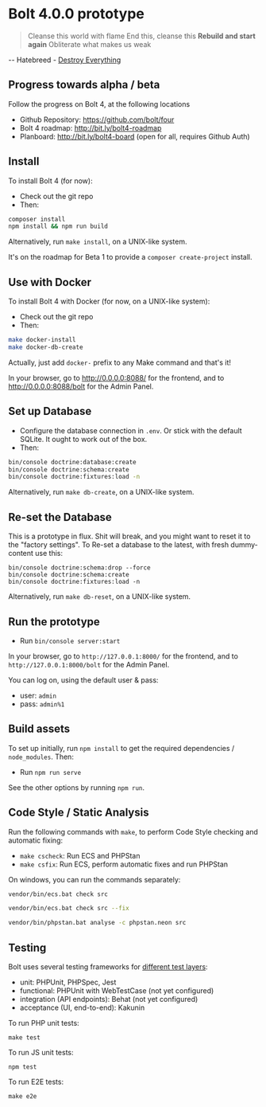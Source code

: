 Bolt 4.0.0 prototype
====================

> Cleanse this world with flame
> End this, cleanse this
> **Rebuild and start again**
> Obliterate what makes us weak

-- Hatebreed - [Destroy Everything](https://www.youtube.com/watch?v=DBwgX8yBqsw)

Progress towards alpha / beta
-----------------------------

Follow the progress on Bolt 4, at the following locations

 - Github Repository: https://github.com/bolt/four
 - Bolt 4 roadmap: http://bit.ly/bolt4-roadmap
 - Planboard: http://bit.ly/bolt4-board (open for all, requires Github Auth)

Install
-------

To install Bolt 4 (for now):

  - Check out the git repo
  - Then:
  
  ```bash
composer install
npm install && npm run build
  ```

Alternatively, run `make install`, on a UNIX-like system.

It's on the roadmap for Beta 1 to provide a `composer create-project` install.

Use with Docker
---------------

To install Bolt 4 with Docker (for now, on a UNIX-like system):

  - Check out the git repo
  - Then:

  ```bash
make docker-install
make docker-db-create
  ```

Actually, just add `docker-` prefix to any Make command and that's it!

In your browser, go to http://0.0.0.0:8088/ for the frontend, and to http://0.0.0.0:8088/bolt for the Admin Panel.

Set up Database
---------------

  - Configure the database connection in `.env`. Or stick with the default
    SQLite. It ought to work out of the box.
  - Then:

```bash
bin/console doctrine:database:create
bin/console doctrine:schema:create
bin/console doctrine:fixtures:load -n
```

Alternatively, run `make db-create`, on a UNIX-like system.

Re-set the Database
-------------------

This is a prototype in flux. Shit will break, and you might want to reset it to
the "factory settings". To Re-set a database to the latest, with fresh
dummy-content use this:

```
bin/console doctrine:schema:drop --force
bin/console doctrine:schema:create
bin/console doctrine:fixtures:load -n
```

Alternatively, run `make db-reset`, on a UNIX-like system.

Run the prototype
-----------------

  - Run `bin/console server:start`

In your browser, go to `http://127.0.0.1:8000/` for the frontend, and to
`http://127.0.0.1:8000/bolt` for the Admin Panel.

You can log on, using the default user & pass:

 - user: `admin`
 - pass: `admin%1`

Build assets
------------

To set up initially, run `npm install` to get the required dependencies /
`node_modules`. Then:

  - Run `npm run serve`

See the other options by running `npm run`.

Code Style / Static Analysis
----------------------------

Run the following commands with `make`, to perform Code Style checking and 
automatic fixing:

 - `make cscheck`: Run ECS and PHPStan
 - `make csfix`: Run ECS, perform automatic fixes and run PHPStan

On windows, you can run the commands separately:

```bash
vendor/bin/ecs.bat check src
```

```bash
vendor/bin/ecs.bat check src --fix
```

```bash
vendor/bin/phpstan.bat analyse -c phpstan.neon src
```

Testing
---

Bolt uses several testing frameworks for [different test layers](https://martinfowler.com/articles/practical-test-pyramid.html):
- unit: PHPUnit, PHPSpec, Jest
- functional: PHPUnit with WebTestCase (not yet configured)
- integration (API endpoints): Behat (not yet configured)
- acceptance (UI, end-to-end): Kakunin

To run PHP unit tests:
```
make test
```

To run JS unit tests:
```
npm test
```

To run E2E tests:
```
make e2e
```

